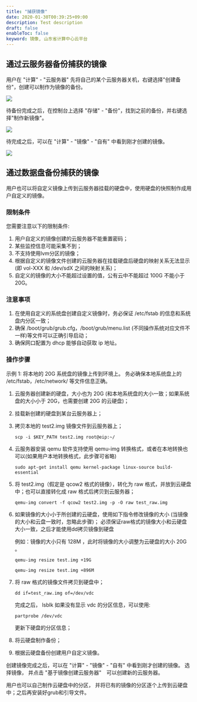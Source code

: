 ```yaml
---
title: "捕获镜像"
date: 2020-01-30T00:39:25+09:00
description: Test description
draft: false
enableToc: false
keyword: 镜像, 山东省计算中心云平台
---
```



## 通过云服务器备份捕获的镜像
用户在 "计算" - "云服务器" 先将自己的某个云服务器关机，右键选择"创建备份"，创建可以制作为镜像的备份。 

![](../_images/create_instance_snapshot.png)

待备份完成之后，在控制台上选择 "存储" - "备份"，找到之前的备份，并右键选择"制作新镜像"。 

![](../_images/capture-instance-from-snapshot.png)

待完成之后，可以在 "计算" - "镜像" - "自有" 中看到刚才创建的镜像。

![](../_images/user_defined_image.png)


## 通过数据盘备份捕获的镜像

用户也可以将自定义镜像上传到云服务器挂载的硬盘中，使用硬盘的快照制作成用户自定义的镜像。

### 限制条件
您需要注意以下的限制条件:
1. 用户自定义的镜像创建的云服务器不能重置密码；
2. 某些监控信息可能采集不到；
3. 不支持使用lvm分区的镜像；
4. 根据自定义的镜像文件创建的云服务器在挂载硬盘后硬盘的映射关系无法显示(即 vol-XXX 和 /dev/sdX 之间的映射关系)；
5. 自定义的镜像的大小不能超过设置的值，公有云中不能超过 100G 不能小于 20G。 

### 注意事项
1. 在使用自定义的系统盘创建自定义镜像时，务必保证 /etc/fstab 的信息和系统盘内分区一致；
2. 确保 /boot/grub/grub.cfg，/boot/grub/menu.list (不同操作系统对应文件不一样)等文件可以正确引导启动；
3. 确保网口配置为 dhcp 能够自动获取 ip 地址。 


### 操作步骤
示例 1: 将本地的 20G 系统盘的镜像上传到环境上。 务必确保本地系统盘上的 /etc/fstab，/etc/network/ 等文件信息正确。

1. 云服务器创建新的硬盘，大小也为 20G (和本地系统盘的大小一致；如果系统盘的大小小于 20G，也需要创建 20G 的云硬盘)；

2. 挂载新创建的硬盘到某台云服务器上；

3. 拷贝本地的 test2.img 镜像文件到云服务器上；

    ```scp -i $KEY_PATH test2.img root@eip:~/```

4. 云服务器安装 qemu 软件支持使用 qemu-img 转换格式，或者在本地转换也可以(如果用户本地转换格式，此步骤可省略)

    ```sudo apt-get install qemu kernel-package linux-source build-essential```

5. 将 test2.img（假定是 qcow2 格式的镜像），转化为 raw 格式，并放到云硬盘中；也可以直接转化成 raw 格式后拷贝到云服务器；

    ```qemu-img convert -f qcow2 test2.img -p -O raw test_raw.img```

6. 如果镜像的大小小于所创建的云硬盘，使用如下指令修改镜像的大小 (当镜像的大小和云盘一致时，忽略此步骤)；
必须保证raw格式的镜像大小和云硬盘大小一致，之后才能使用dd拷贝镜像到硬盘

    例如：镜像的大小只有 128M ，此时将镜像的大小调整为云硬盘的大小 20G 。 

    ```qemu-img resize test.img +19G```

    ```qemu-img resize test.img +896M```

7. 将 raw 格式的镜像文件拷贝到硬盘中；

    ```dd if=test_raw.img of=/dev/vdc```

    完成之后， lsblk 如果没有显示 vdc 的分区信息，可以使用:

    ```partprobe /dev/vdc```

    更新下硬盘的分区信息；

8. 将云硬盘制作备份；

9. 根据云硬盘备份创建用户自定义镜像。 

创建镜像完成之后，可以在 "计算" - "镜像" - "自有" 中看到刚才创建的镜像。 选择镜像， 并点击 "基于镜像创建云服务器"　可以创建新的云服务器。 


用户也可以自己制作云硬盘中的分区， 并将已有的镜像的分区逐个上传到云硬盘中；之后再安装好grub和引导文件。


